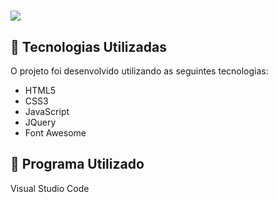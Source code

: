 
<h1>
  <img src="https://i.ibb.co/YkYhk22/screencapture-file-C-Users-emers-Desktop-Meus-Projetos-Recriando-a-Interface-da-Netflix-index-html-2.png">
</h1>

## :rocket: Tecnologias Utilizadas 

O projeto foi desenvolvido utilizando as seguintes tecnologias:

- HTML5
- CSS3
- JavaScript
- JQuery
- Font Awesome 

## :rocket: Programa Utilizado

Visual Studio Code

